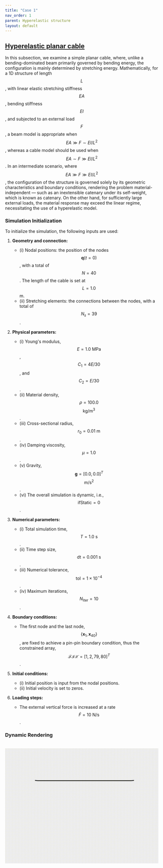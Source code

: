 ```yaml
---
title: "Case 1"
nav_order: 1
parent: Hyperelastic structure
layout: default
---
```


## [Hyperelastic planar cable](https://github.com/weicheng-huang-mechanics/DDG_Tutorial/tree/main/hyper_elastic/case_1)

In this subsection, we examine a simple planar cable, where, unlike a bending-dominated beam primarily governed by bending energy, the configuration is mainly determined by stretching energy. Mathematically, for a 1D structure of length $$L$$, with linear elastic stretching stiffness $$EA$$, bending stiffness $$EI$$, and subjected to an external load $$F$$, a beam model is appropriate when $$EA \gg F \sim EI/L^2$$, whereas a cable model should be used when $$EA \sim F \gg EI/L^2$$. In an intermediate scenario, where $$EA \gg F \gg EI/L^2$$, the configuration of the structure is governed solely by its geometric characteristics and boundary conditions, rendering the problem material-independent — such as an inextensible catenary under its self-weight, which is known as catenary. On the other hand, for sufficiently large external loads, the material response may exceed the linear regime, necessitating the use of a hyperelastic model.

### Simulation Initialization

To initialize the simulation, the following inputs are used:

1. **Geometry and connection:**
   - (i) Nodal positions: the position of the nodes $$\mathbf{q}(t=0)$$, with a total of $$N = 40$$. The length of the cable is set at $$L = 1.0$$ m.
   - (ii) Stretching elements: the connections between the nodes, with a total of $$N_s = 39$$.

2. **Physical parameters:**
   - (i) Young's modulus, $$E = 1.0\mathrm{~MPa}$$, $$C_1 = 4E/30$$, and $$C_2 = E/30$$.
   - (ii) Material density, $$\rho = 100.0$$ $$\mathrm{kg/m^3}$$.
   - (iii) Cross-sectional radius, $$r_0 = 0.01\mathrm{~m}$$.
   - (iv) Damping viscosity, $$\mu = 1.0$$.
   - (v) Gravity, $$\mathbf{g} = [0.0, 0.0]^T$$ $$\mathrm{m/s^2}$$.
   - (vi) The overall simulation is dynamic, i.e., $$\mathrm{ifStatic} = 0$$.

3. **Numerical parameters:**
   - (i) Total simulation time, $$T = 1.0\mathrm{~s}$$.
   - (ii) Time step size, $$\mathrm{dt} = 0.001\mathrm{~s}$$.
   - (iii) Numerical tolerance, $$\mathrm{tol} = 1 \times 10^{-4}$$.
   - (iv) Maximum iterations, $$N_{\mathrm{iter}} = 10$$.

4. **Boundary conditions:**
   - The first node and the last node, $$\{ \mathbf{x}_1, \mathbf{x}_{40} \}$$, are fixed to achieve a pin-pin boundary condition, thus the constrained array, $$\mathcal{FIX} = [1, 2, 79, 80]^T$$.

5. **Initial conditions:**
   - (i) Initial position is input from the nodal positions.
   - (ii) Initial velocity is set to zeros.

6. **Loading steps:**
   - The external vertical force is increased at a rate $$\dot{F} = 10\mathrm{~N/s}$$.

### Dynamic Rendering
<br/><img src='../assets/videos/hyper_1.gif' width="600">